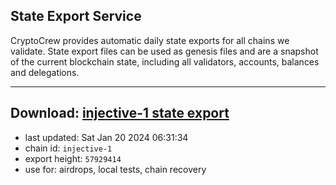## State Export Service
CryptoCrew provides automatic daily state exports for all chains we validate. State export files can be used as genesis files and are a snapshot of the current blockchain state, including all validators, accounts, balances and delegations.

---
**Download: [injective-1 state export](https://dl.ccvalidators.com/SERVICE/injective/injective-1_export_57929414.json)**
---

- last updated: Sat Jan 20 2024 06:31:34
- chain id: `injective-1`
- export height: `57929414`
- use for: airdrops, local tests, chain recovery
